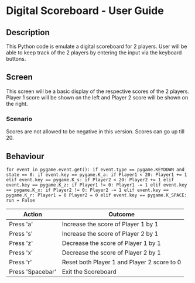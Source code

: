 # Digital Scoreboard - User Guide

## Description

This Python code is emulate a digital scoreboard for 2 players. User will be able to keep track of the 2 players by entering the input via the keyboard buttons.

## Screen

This screen will be a basic display of the respective scores of the 2 players. Player 1 score will be shown on the left and Player 2 score will be shown on the right.

### Scenario

Scores are not allowed to be negative in this version. Scores can go up till 20.

## Behaviour

` for event in pygame.event.get(): if event.type == pygame.KEYDOWN and state == 0: if event.key == pygame.K_a: if Player1 < 20: Player1 += 1 elif event.key == pygame.K_s: if Player2 < 20: Player2 += 1 elif event.key == pygame.K_z: if Player1 != 0: Player1 -= 1 elif event.key == pygame.K_x: if Player2 != 0: Player2 -= 1 elif event.key == pygame.K_r: Player1 = 0 Player2 = 0 elif event.key == pygame.K_SPACE: run = False `

| Action           | Outcome                                     |
| ---------------- | ------------------------------------------- |
| Press 'a'        | Increase the score of Player 1 by 1         |
| Press 's'        | Increase the score of Player 2 by 1         |
| Press 'z'        | Decrease the score of Player 1 by 1         |
| Press 'x'        | Decrease the score of Player 2 by 1         |
| Press 'r'        | Reset both Player 1 and Player 2 score to 0 |
| Press 'Spacebar' | Exit the Scoreboard                         |
